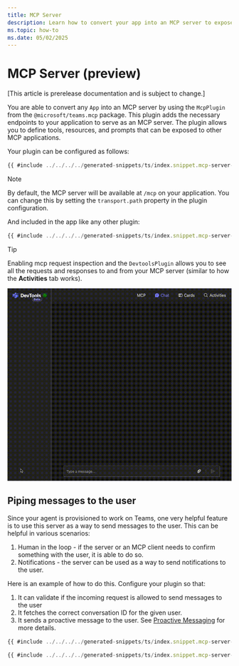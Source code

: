 ```yaml
---
title: MCP Server
description: Learn how to convert your app into an MCP server to expose tools, prompts, and resources to other MCP applications.
ms.topic: how-to
ms.date: 05/02/2025
---
```


# MCP Server (preview)

[This article is prerelease documentation and is subject to change.]

You are able to convert any `App` into an MCP server by using the `McpPlugin` from the `@microsoft/teams.mcp` package. This plugin adds the necessary endpoints to your application to serve as an MCP server. The plugin allows you to define tools, resources, and prompts that can be exposed to other MCP applications. 

Your plugin can be configured as follows:
```typescript
{{ #include ../../../../generated-snippets/ts/index.snippet.mcp-server-plugin-config.ts }}
```

> [!NOTE]
> By default, the MCP server will be available at `/mcp` on your application. You can change this by setting the `transport.path` property in the plugin configuration.

And included in the app like any other plugin:
```typescript
{{ #include ../../../../generated-snippets/ts/index.snippet.mcp-server-app-config.ts }}
```

> [!TIP]
> Enabling mcp request inspection and the `DevtoolsPlugin` allows you to see all the requests and responses to and from your MCP server (similar to how the **Activities** tab works).

![MCP Server in Devtools](../../../assets/screenshots/mcp-devtools.gif)

## Piping messages to the user

Since your agent is provisioned to work on Teams, one very helpful feature is to use this server as a way to send messages to the user. This can be helpful in various scenarios:

1. Human in the loop - if the server or an MCP client needs to confirm something with the user, it is able to do so.
2. Notifications - the server can be used as a way to send notifications to the user.

Here is an example of how to do this. Configure your plugin so that:
1. It can validate if the incoming request is allowed to send messages to the user
2. It fetches the correct conversation ID for the given user. 
3. It sends a proactive message to the user. See [Proactive Messaging](../../../essentials/proactive-messaging.md) for more details.

```typescript
{{ #include ../../../../generated-snippets/ts/index.snippet.mcp-server-alert-tool.ts }}
```

```typescript
{{ #include ../../../../generated-snippets/ts/index.snippet.mcp-server-message-handler-store-conversation-id.ts }}
```
